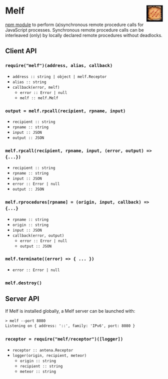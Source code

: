 # Melf <img src="melf.png" align="right" alt="melf-logo" title="Melf's Minute Meteors"/>

[npm module](https://www.npmjs.com/package/melf) to perform (a)synchronous remote procedure calls for JavaScript processes.
Synchronous remote procedure calls can be interleaved (only) by locally declared remote procedures without deadlocks.

## Client API

### `require("melf")(address, alias, callback)`

* `address :: string | object | melf.Receptor`
* `alias :: string`
* `callback(error, melf)`
  * `error :: Error | null`
  * `melf :: melf.Melf`

### `output = melf.rpcall(recipient, rpname, input)`

* `recipient :: string`
* `rpname :: string`
* `input :: JSON`
* `output :: JSON`

### `melf.rpcall(recipient, rpname, input, (error, output) => {...})`

* `recipient :: string`
* `rpname :: string`
* `input :: JSON`
* `error :: Error | null`
* `output :: JSON`

### `melf.rprocedures[rpname] = (origin, input, callback) => {...}`

* `rpname :: string`
* `origin :: string`
* `input :: JSON`
* `callback(error, output)`
  * `error :: Error | null`
  * `output :: JSON`

### `melf.terminate((error) => { ... })`

* `error :: Error | null`

### `melf.destroy()`

## Server API

If Melf is installed globally, a Melf server can be launched with:

```txt
> melf --port 8080
Listening on { address: '::', family: 'IPv6', port: 8080 }
```

### `receptor = require("melf/receptor")([logger])`

* `receptor :: antena.Receptor`
* `logger(origin, recipient, meteor)`
  * `origin :: string` 
  * `recipient :: string`
  * `meteor :: string`
